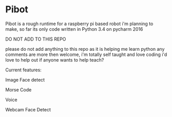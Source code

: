 # Pibot
Pibot is a rough runtime for a raspberry pi based robot i'm planning to make,
so far its only code written in Python 3.4 on pycharm 2016

DO NOT ADD TO THIS REPO

please do not add anything to this repo as it is helping me learn python
any comments are more then welcome, i'm totally self taught and love coding
i'd love to help out if anyone wants to help teach?

Current features:

Image Face detect

Morse Code

Voice

Webcam Face Detect
